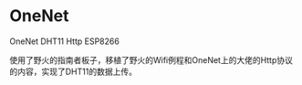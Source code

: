 # OneNet
OneNet      DHT11   Http   ESP8266

使用了野火的指南者板子，移植了野火的Wifi例程和OneNet上的大佬的Http协议的内容，实现了DHT11的数据上传。
